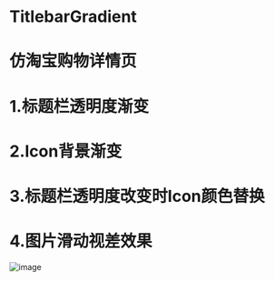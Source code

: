 # TitlebarGradient
# 仿淘宝购物详情页
# 1.标题栏透明度渐变
# 2.Icon背景渐变
# 3.标题栏透明度改变时Icon颜色替换
# 4.图片滑动视差效果
![image](http://img.blog.csdn.net/20170118093751985?watermark/2/text/aHR0cDovL2Jsb2cuY3Nkbi5uZXQvcXFfMjIzOTMwMTc=/font/5a6L5L2T/fontsize/400/fill/I0JBQkFCMA==/dissolve/70/gravity/Center)

